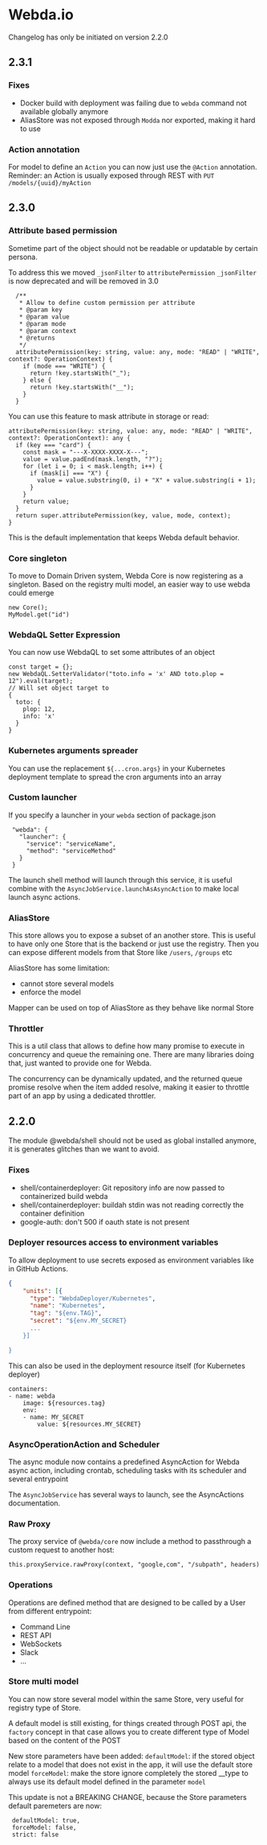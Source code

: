 # Webda.io

Changelog has only be initiated on version 2.2.0

## 2.3.1

### Fixes

- Docker build with deployment was failing due to `webda` command not available globally anymore
- AliasStore was not exposed through `Modda` nor exported, making it hard to use

### Action annotation

For model to define an `Action` you can now just use the `@Action` annotation.
Reminder: an Action is usually exposed through REST with `PUT /models/{uuid}/myAction`

## 2.3.0

### Attribute based permission

Sometime part of the object should not be readable or updatable by certain persona.

To address this we moved `_jsonFilter` to `attributePermission`
`_jsonFilter` is now deprecated and will be removed in 3.0

```
  /**
   * Allow to define custom permission per attribute
   * @param key
   * @param value
   * @param mode
   * @param context
   * @returns
   */
  attributePermission(key: string, value: any, mode: "READ" | "WRITE", context?: OperationContext) {
    if (mode === "WRITE") {
      return !key.startsWith("_");
    } else {
      return !key.startsWith("__");
    }
  }
```

You can use this feature to mask attribute in storage or read:

```
attributePermission(key: string, value: any, mode: "READ" | "WRITE", context?: OperationContext): any {
  if (key === "card") {
    const mask = "---X-XXXX-XXXX-X---";
    value = value.padEnd(mask.length, "?");
    for (let i = 0; i < mask.length; i++) {
      if (mask[i] === "X") {
        value = value.substring(0, i) + "X" + value.substring(i + 1);
      }
    }
    return value;
  }
  return super.attributePermission(key, value, mode, context);
}
```

This is the default implementation that keeps Webda default behavior.

### Core singleton

To move to Domain Driven system, Webda Core is now registering as a singleton.
Based on the registry multi model, an easier way to use webda could emerge

```
new Core();
MyModel.get("id")
```

### WebdaQL Setter Expression

You can now use WebdaQL to set some attributes of an object

```
const target = {};
new WebdaQL.SetterValidator("toto.info = 'x' AND toto.plop = 12").eval(target);
// Will set object target to
{
  toto: {
    plop: 12,
    info: 'x'
  }
}
```

### Kubernetes arguments spreader

You can use the replacement `${...cron.args}` in your Kubernetes deployment template to
spread the cron arguments into an array

### Custom launcher

If you specify a launcher in your `webda` section of package.json

```
 "webda": {
   "launcher": {
     "service": "serviceName",
     "method": "serviceMethod"
   }
 }
```

The launch shell method will launch through this service, it is useful combine with the `AsyncJobService.launchAsAsyncAction` to make local launch async actions.

### AliasStore

This store allows you to expose a subset of an another store.
This is useful to have only one Store that is the backend or just use the registry. Then you can expose different models from that Store like `/users`, `/groups` etc

AliasStore has some limitation:

- cannot store several models
- enforce the model

Mapper can be used on top of AliasStore as they behave like normal Store

### Throttler

This is a util class that allows to define how many promise to execute in concurrency and queue the remaining one. There are many libraries doing that, just wanted to provide one for Webda.

The concurrency can be dynamically updated, and the returned queue promise resolve when the item added resolve, making it easier to throttle part of an app by using a dedicated throttler.

## 2.2.0

The module @webda/shell should not be used as global installed anymore, it is generates glitches than we want to avoid.

### Fixes

- shell/containerdeployer: Git repository info are now passed to containerized build webda
- shell/containerdeployer: buildah stdin was not reading correctly the container definition
- google-auth: don't 500 if oauth state is not present

### Deployer resources access to environment variables

To allow deployment to use secrets exposed as environment variables like in GitHub Actions.

```deployment.json
{
    "units": [{
      "type": "WebdaDeployer/Kubernetes",
      "name": "Kubernetes",
      "tag": "${env.TAG}",
      "secret": "${env.MY_SECRET}
      ...
    }]

}
```

This can also be used in the deployment resource itself (for Kubernetes deployer)

```
containers:
- name: webda
    image: ${resources.tag}
    env:
    - name: MY_SECRET
        value: ${resources.MY_SECRET}
```

### AsyncOperationAction and Scheduler

The async module now contains a predefined AsyncAction for Webda async action, including crontab, scheduling tasks with its scheduler and several entrypoint

The `AsyncJobService` has several ways to launch, see the AsyncActions documentation.

### Raw Proxy

The proxy service of `@webda/core` now include a method to passthrough a custom request to another host:

```
this.proxyService.rawProxy(context, "google,com", "/subpath", headers)
```

### Operations

Operations are defined method that are designed to be called by a User from different entrypoint:

- Command Line
- REST API
- WebSockets
- Slack
- ...

### Store multi model

You can now store several model within the same Store, very useful for registry type of Store.

A default model is still existing, for things created through POST api, the `factory` concept in that case allows you to create different type of Model based on the content of the POST

New store parameters have been added:
`defaultModel`: if the stored object relate to a model that does not exist in the app, it will use the default store model
`forceModel`: make the store ignore completely the stored \_\_type to always use its default model defined in the parameter `model`

This update is not a BREAKING CHANGE, because the Store parameters default paremeters are now:

```
 defaultModel: true,
 forceModel: false,
 strict: false
```
